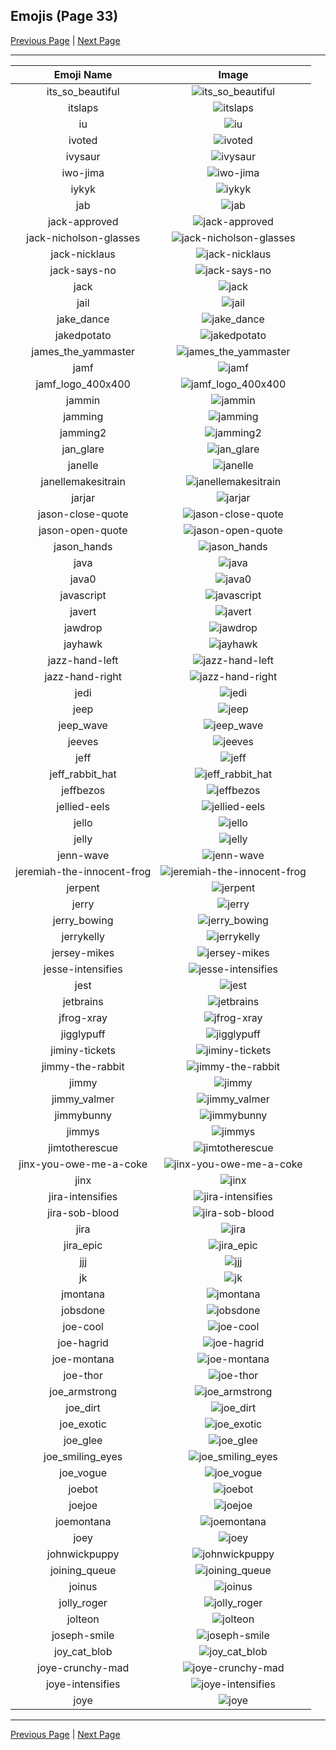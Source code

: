 
## Emojis (Page 33)

[Previous Page](/docs/rc/page-i-0032.md)
  | [Next Page](/docs/rc/page-j-0034.md)

<hr />

|Emoji Name|Image|
| :-: | :-: |
|its_so_beautiful| ![its_so_beautiful](/emojis/rc/its_so_beautiful.png)|
|itslaps| ![itslaps](/emojis/rc/itslaps.png)|
|iu| ![iu](/emojis/rc/iu.png)|
|ivoted| ![ivoted](/emojis/rc/ivoted.png)|
|ivysaur| ![ivysaur](/emojis/rc/ivysaur.png)|
|iwo-jima| ![iwo-jima](/emojis/rc/iwo-jima.jpg)|
|iykyk| ![iykyk](/emojis/rc/iykyk.png)|
|jab| ![jab](/emojis/rc/jab.png)|
|jack-approved| ![jack-approved](/emojis/rc/jack-approved.png)|
|jack-nicholson-glasses| ![jack-nicholson-glasses](/emojis/rc/jack-nicholson-glasses.gif)|
|jack-nicklaus| ![jack-nicklaus](/emojis/rc/jack-nicklaus.jpg)|
|jack-says-no| ![jack-says-no](/emojis/rc/jack-says-no.gif)|
|jack| ![jack](/emojis/rc/jack.png)|
|jail| ![jail](/emojis/rc/jail.png)|
|jake_dance| ![jake_dance](/emojis/rc/jake_dance.gif)|
|jakedpotato| ![jakedpotato](/emojis/rc/jakedpotato.png)|
|james_the_yammaster| ![james_the_yammaster](/emojis/rc/james_the_yammaster.gif)|
|jamf| ![jamf](/emojis/rc/jamf.png)|
|jamf_logo_400x400| ![jamf_logo_400x400](/emojis/rc/jamf_logo_400x400.png)|
|jammin| ![jammin](/emojis/rc/jammin.gif)|
|jamming| ![jamming](/emojis/rc/jamming.gif)|
|jamming2| ![jamming2](/emojis/rc/jamming2.gif)|
|jan_glare| ![jan_glare](/emojis/rc/jan_glare.png)|
|janelle| ![janelle](/emojis/rc/janelle.png)|
|janellemakesitrain| ![janellemakesitrain](/emojis/rc/janellemakesitrain.jpg)|
|jarjar| ![jarjar](/emojis/rc/jarjar.png)|
|jason-close-quote| ![jason-close-quote](/emojis/rc/jason-close-quote.jpg)|
|jason-open-quote| ![jason-open-quote](/emojis/rc/jason-open-quote.jpg)|
|jason_hands| ![jason_hands](/emojis/rc/jason_hands.png)|
|java| ![java](/emojis/rc/java.png)|
|java0| ![java0](/emojis/rc/java0.png)|
|javascript| ![javascript](/emojis/rc/javascript.png)|
|javert| ![javert](/emojis/rc/javert.gif)|
|jawdrop| ![jawdrop](/emojis/rc/jawdrop.gif)|
|jayhawk| ![jayhawk](/emojis/rc/jayhawk.png)|
|jazz-hand-left| ![jazz-hand-left](/emojis/rc/jazz-hand-left.gif)|
|jazz-hand-right| ![jazz-hand-right](/emojis/rc/jazz-hand-right.gif)|
|jedi| ![jedi](/emojis/rc/jedi.png)|
|jeep| ![jeep](/emojis/rc/jeep.png)|
|jeep_wave| ![jeep_wave](/emojis/rc/jeep_wave.png)|
|jeeves| ![jeeves](/emojis/rc/jeeves.png)|
|jeff| ![jeff](/emojis/rc/jeff.jpg)|
|jeff_rabbit_hat| ![jeff_rabbit_hat](/emojis/rc/jeff_rabbit_hat.png)|
|jeffbezos| ![jeffbezos](/emojis/rc/jeffbezos.png)|
|jellied-eels| ![jellied-eels](/emojis/rc/jellied-eels.png)|
|jello| ![jello](/emojis/rc/jello.gif)|
|jelly| ![jelly](/emojis/rc/jelly.jpg)|
|jenn-wave| ![jenn-wave](/emojis/rc/jenn-wave.png)|
|jeremiah-the-innocent-frog| ![jeremiah-the-innocent-frog](/emojis/rc/jeremiah-the-innocent-frog.png)|
|jerpent| ![jerpent](/emojis/rc/jerpent.png)|
|jerry| ![jerry](/emojis/rc/jerry.png)|
|jerry_bowing| ![jerry_bowing](/emojis/rc/jerry_bowing.gif)|
|jerrykelly| ![jerrykelly](/emojis/rc/jerrykelly.png)|
|jersey-mikes| ![jersey-mikes](/emojis/rc/jersey-mikes.png)|
|jesse-intensifies| ![jesse-intensifies](/emojis/rc/jesse-intensifies.gif)|
|jest| ![jest](/emojis/rc/jest.png)|
|jetbrains| ![jetbrains](/emojis/rc/jetbrains.jpg)|
|jfrog-xray| ![jfrog-xray](/emojis/rc/jfrog-xray.png)|
|jigglypuff| ![jigglypuff](/emojis/rc/jigglypuff.png)|
|jiminy-tickets| ![jiminy-tickets](/emojis/rc/jiminy-tickets.png)|
|jimmy-the-rabbit| ![jimmy-the-rabbit](/emojis/rc/jimmy-the-rabbit.jpg)|
|jimmy| ![jimmy](/emojis/rc/jimmy.png)|
|jimmy_valmer| ![jimmy_valmer](/emojis/rc/jimmy_valmer.png)|
|jimmybunny| ![jimmybunny](/emojis/rc/jimmybunny.jpg)|
|jimmys| ![jimmys](/emojis/rc/jimmys.png)|
|jimtotherescue| ![jimtotherescue](/emojis/rc/jimtotherescue.jpg)|
|jinx-you-owe-me-a-coke| ![jinx-you-owe-me-a-coke](/emojis/rc/jinx-you-owe-me-a-coke.png)|
|jinx| ![jinx](/emojis/rc/jinx.png)|
|jira-intensifies| ![jira-intensifies](/emojis/rc/jira-intensifies.gif)|
|jira-sob-blood| ![jira-sob-blood](/emojis/rc/jira-sob-blood.png)|
|jira| ![jira](/emojis/rc/jira.png)|
|jira_epic| ![jira_epic](/emojis/rc/jira_epic.png)|
|jjj| ![jjj](/emojis/rc/jjj.png)|
|jk| ![jk](/emojis/rc/jk.png)|
|jmontana| ![jmontana](/emojis/rc/jmontana.png)|
|jobsdone| ![jobsdone](/emojis/rc/jobsdone.png)|
|joe-cool| ![joe-cool](/emojis/rc/joe-cool.png)|
|joe-hagrid| ![joe-hagrid](/emojis/rc/joe-hagrid.png)|
|joe-montana| ![joe-montana](/emojis/rc/joe-montana.png)|
|joe-thor| ![joe-thor](/emojis/rc/joe-thor.png)|
|joe_armstrong| ![joe_armstrong](/emojis/rc/joe_armstrong.png)|
|joe_dirt| ![joe_dirt](/emojis/rc/joe_dirt.png)|
|joe_exotic| ![joe_exotic](/emojis/rc/joe_exotic.png)|
|joe_glee| ![joe_glee](/emojis/rc/joe_glee.png)|
|joe_smiling_eyes| ![joe_smiling_eyes](/emojis/rc/joe_smiling_eyes.png)|
|joe_vogue| ![joe_vogue](/emojis/rc/joe_vogue.jpg)|
|joebot| ![joebot](/emojis/rc/joebot.jpg)|
|joejoe| ![joejoe](/emojis/rc/joejoe.png)|
|joemontana| ![joemontana](/emojis/rc/joemontana.png)|
|joey| ![joey](/emojis/rc/joey.png)|
|johnwickpuppy| ![johnwickpuppy](/emojis/rc/johnwickpuppy.png)|
|joining_queue| ![joining_queue](/emojis/rc/joining_queue.png)|
|joinus| ![joinus](/emojis/rc/joinus.gif)|
|jolly_roger| ![jolly_roger](/emojis/rc/jolly_roger.png)|
|jolteon| ![jolteon](/emojis/rc/jolteon.png)|
|joseph-smile| ![joseph-smile](/emojis/rc/joseph-smile.png)|
|joy_cat_blob| ![joy_cat_blob](/emojis/rc/joy_cat_blob.png)|
|joye-crunchy-mad| ![joye-crunchy-mad](/emojis/rc/joye-crunchy-mad.png)|
|joye-intensifies| ![joye-intensifies](/emojis/rc/joye-intensifies.gif)|
|joye| ![joye](/emojis/rc/joye.png)|

<hr/>

[Previous Page](/docs/rc/page-i-0032.md)
  | [Next Page](/docs/rc/page-j-0034.md)